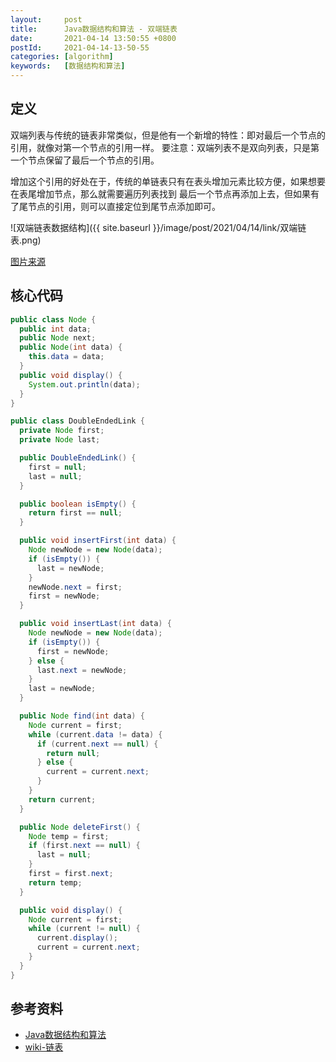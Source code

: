 ```yaml
---
layout:     post
title:      Java数据结构和算法 - 双端链表
date:       2021-04-14 13:50:55 +0800
postId:     2021-04-14-13-50-55
categories: [algorithm]
keywords:   [数据结构和算法]
---
```


## 定义
双端列表与传统的链表非常类似，但是他有一个新增的特性：即对最后一个节点的引用，就像对第一个节点的引用一样。
要注意：双端列表不是双向列表，只是第一个节点保留了最后一个节点的引用。

增加这个引用的好处在于，传统的单链表只有在表头增加元素比较方便，如果想要在表尾增加节点，那么就需要遍历列表找到
最后一个节点再添加上去，但如果有了尾节点的引用，则可以直接定位到尾节点添加即可。

![双端链表数据结构]({{ site.baseurl }}/image/post/2021/04/14/link/双端链表.png)

[图片来源](https://houzi.blog.csdn.net/article/details/8153165)

## 核心代码
```java
public class Node {
  public int data;
  public Node next;
  public Node(int data) {
    this.data = data;
  }
  public void display() {
    System.out.println(data);
  }
}
```
```java
public class DoubleEndedLink {
  private Node first;
  private Node last;

  public DoubleEndedLink() {
    first = null;
    last = null;
  }

  public boolean isEmpty() {
    return first == null;
  }

  public void insertFirst(int data) {
    Node newNode = new Node(data);
    if (isEmpty()) {
      last = newNode;
    }
    newNode.next = first;
    first = newNode;
  }

  public void insertLast(int data) {
    Node newNode = new Node(data);
    if (isEmpty()) {
      first = newNode;
    } else {
      last.next = newNode;
    }
    last = newNode;
  }

  public Node find(int data) {
    Node current = first;
    while (current.data != data) {
      if (current.next == null) {
        return null;
      } else {
        current = current.next;
      }
    }
    return current;
  }

  public Node deleteFirst() {
    Node temp = first;
    if (first.next == null) {
      last = null;
    }
    first = first.next;
    return temp;
  }

  public void display() {
    Node current = first;
    while (current != null) {
      current.display();
      current = current.next;
    }
  }
}
```

## 参考资料
* [Java数据结构和算法](https://book.douban.com/subject/1144007/)
* [wiki-链表](https://zh.wikipedia.org/wiki/链表)
